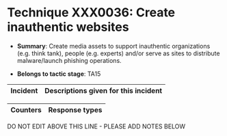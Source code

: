 # Technique XXX0036: Create inauthentic websites

* **Summary**: Create media assets to support inauthentic organizations (e.g. think tank), people (e.g. experts) and/or serve as sites to distribute malware/launch phishing operations.

* **Belongs to tactic stage**: TA15


| Incident | Descriptions given for this incident |
| -------- | -------------------- |



| Counters | Response types |
| -------- | -------------- |


DO NOT EDIT ABOVE THIS LINE - PLEASE ADD NOTES BELOW